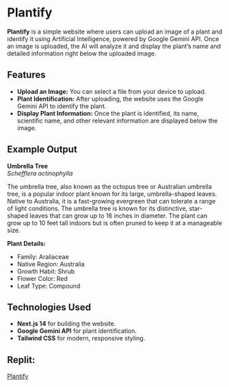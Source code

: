 # Plantify

**Plantify** is a simple website where users can upload an image of a plant and identify it using Artificial Intelligence, powered by Google Gemini API. Once an image is uploaded, the AI will analyze it and display the plant’s name and detailed information right below the uploaded image.

## Features

- **Upload an Image:** You can select a file from your device to upload.
- **Plant Identification:** After uploading, the website uses the Google Gemini API to identify the plant.
- **Display Plant Information:** Once the plant is identified, its name, scientific name, and other relevant information are displayed below the image.

## Example Output

**Umbrella Tree**  
_Schefflera actinophylla_  

The umbrella tree, also known as the octopus tree or Australian umbrella tree, is a popular indoor plant known for its large, umbrella-shaped leaves. Native to Australia, it is a fast-growing evergreen that can tolerate a range of light conditions. The umbrella tree is known for its distinctive, star-shaped leaves that can grow up to 16 inches in diameter. The plant can grow up to 10 feet tall indoors but is often pruned to keep it at a manageable size.

**Plant Details:**
- Family: Araliaceae
- Native Region: Australia
- Growth Habit: Shrub
- Flower Color: Red
- Leaf Type: Compound

## Technologies Used

- **Next.js 14** for building the website.
- **Google Gemini API** for plant identification.
- **Tailwind CSS** for modern, responsive styling.


## Replit: 
[Plantify](https://www.replit.com/@kiruthikpurpose/Plantify)
